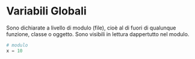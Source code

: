 # Variabili Globali

Sono dichiarate a livello di modulo (file), cioè al di fuori di qualunque funzione, classe o oggetto. Sono visibili in lettura dappertutto nel modulo.

```python
# modulo
x = 10
```